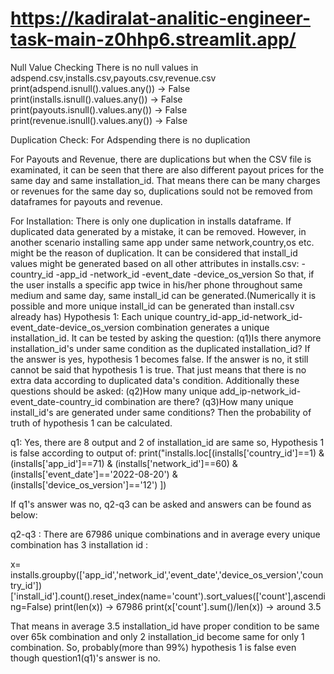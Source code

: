 # https://kadiralat-analitic-engineer-task-main-z0hhp6.streamlit.app/



Null Value Checking
There is no null values in adspend.csv,installs.csv,payouts.csv,revenue.csv
print(adspend.isnull().values.any()) -> False
print(installs.isnull().values.any()) -> False
print(payouts.isnull().values.any()) -> False
print(revenue.isnull().values.any()) -> False


Duplication Check:
For Adspending there is no duplication

For Payouts and Revenue, there are duplications but when the CSV file is examinated, it can be seen that there are also
different payout prices for the same day and same installation_id. That means there can be many charges or revenues
for the same day so, duplications sould not be removed from dataframes for payouts and revenue.

For Installation:
There is only one duplication in installs dataframe.
If duplicated data generated by a mistake, it can be removed.
However, in another scenario installing same app under same network,country,os etc. might be the reason of duplication.
It can be considered that install_id values might be generated based on all other attributes in installs.csv:
-country_id
-app_id
-network_id
-event_date
-device_os_version
So that, if the user installs a specific app twice in his/her phone throughout same medium and same day, same install_id
can be generated.(Numerically it is possible and more unique install_id can be generated than install.csv already has)
Hypothesis 1: Each unique country_id-app_id-network_id-event_date-device_os_version combination generates a unique installation_id.
It can be tested by asking the question:
(q1)Is there anymore installation_id's under same condition as the duplicated installation_id? 
If the answer is yes, hypothesis 1 becomes false. If the answer is no, it still cannot be said that hypothesis 1 is true.
That just means that there is no extra data according to duplicated data's condition.
Additionally these questions should be asked:
(q2)How many unique add_ip-network_id-event_date-country_id combination are there?
(q3)How many unique install_id's are generated under same conditions?
Then the probability of truth of hypothesis 1 can be calculated.

q1: Yes, there are 8 output and 2 of installation_id are same so, Hypothesis 1 is false according to output of:
print("installs.loc[(installs['country_id']==1) & (installs['app_id']==71)
      & (installs['network_id']==60)
      & (installs['event_date']=='2022-08-20') & (installs['device_os_version']=='12') ])
      
If q1's answer was no, q2-q3 can be asked and answers can be found as below:     

q2-q3 : There are 67986 unique combinations and in average every unique combination has 3 installation id :

x= installs.groupby(['app_id','network_id','event_date','device_os_version','country_id'])['install_id'].count().reset_index(name='count').sort_values(['count'],ascending=False)
print(len(x)) -> 67986
print(x['count'].sum()/len(x)) -> around 3.5

That means in average 3.5 installation_id have proper condition to be same over 65k combination and only 2 installation_id
become same for only 1 combination. So, probably(more than 99%) hypothesis 1 is false even though question1(q1)'s answer is no.
